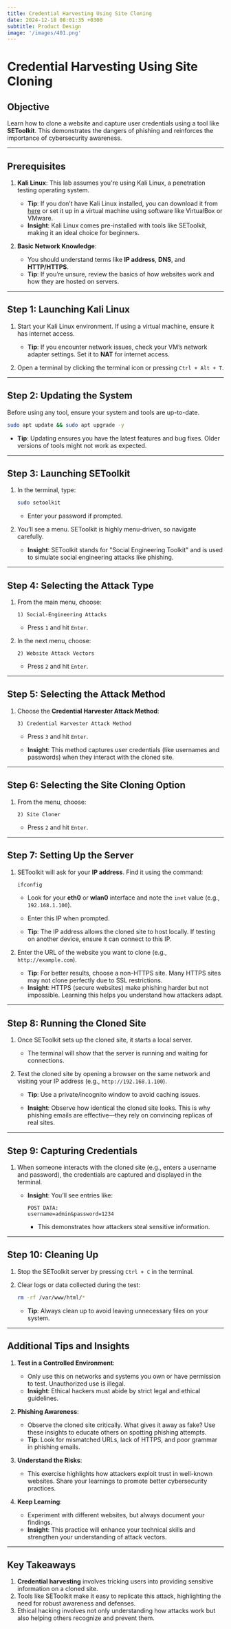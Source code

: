```yaml
---
title: Credential Harvesting Using Site Cloning
date: 2024-12-18 08:01:35 +0300
subtitle: Product Design
image: '/images/401.png'
---
```


# Credential Harvesting Using Site Cloning

## **Objective**
Learn how to clone a website and capture user credentials using a tool like **SEToolkit**. This demonstrates the dangers of phishing and reinforces the importance of cybersecurity awareness.

---

## **Prerequisites**
1. **Kali Linux**: This lab assumes you're using Kali Linux, a penetration testing operating system.
   - **Tip**: If you don’t have Kali Linux installed, you can download it from [here](https://www.kali.org/get-kali/) or set it up in a virtual machine using software like VirtualBox or VMware.
   - **Insight**: Kali Linux comes pre-installed with tools like SEToolkit, making it an ideal choice for beginners.

2. **Basic Network Knowledge**:
   - You should understand terms like **IP address**, **DNS**, and **HTTP/HTTPS**.
   - **Tip**: If you’re unsure, review the basics of how websites work and how they are hosted on servers.

---

## **Step 1: Launching Kali Linux**
1. Start your Kali Linux environment. If using a virtual machine, ensure it has internet access.
   - **Tip**: If you encounter network issues, check your VM’s network adapter settings. Set it to **NAT** for internet access.

2. Open a terminal by clicking the terminal icon or pressing `Ctrl + Alt + T`.

---

## **Step 2: Updating the System**
Before using any tool, ensure your system and tools are up-to-date.
```bash
sudo apt update && sudo apt upgrade -y
```
   - **Tip**: Updating ensures you have the latest features and bug fixes. Older versions of tools might not work as expected.

---

## **Step 3: Launching SEToolkit**
1. In the terminal, type:
   ```bash
   sudo setoolkit
   ```
   - Enter your password if prompted.

2. You’ll see a menu. SEToolkit is highly menu-driven, so navigate carefully.

   - **Insight**: SEToolkit stands for "Social Engineering Toolkit" and is used to simulate social engineering attacks like phishing.

---

## **Step 4: Selecting the Attack Type**
1. From the main menu, choose:
   ```
   1) Social-Engineering Attacks
   ```
   - Press `1` and hit `Enter`.

2. In the next menu, choose:
   ```
   2) Website Attack Vectors
   ```
   - Press `2` and hit `Enter`.

---

## **Step 5: Selecting the Attack Method**
1. Choose the **Credential Harvester Attack Method**:
   ```
   3) Credential Harvester Attack Method
   ```
   - Press `3` and hit `Enter`.

   - **Insight**: This method captures user credentials (like usernames and passwords) when they interact with the cloned site.

---

## **Step 6: Selecting the Site Cloning Option**
1. From the menu, choose:
   ```
   2) Site Cloner
   ```
   - Press `2` and hit `Enter`.

---

## **Step 7: Setting Up the Server**
1. SEToolkit will ask for your **IP address**. Find it using the command:
   ```bash
   ifconfig
   ```
   - Look for your **eth0** or **wlan0** interface and note the `inet` value (e.g., `192.168.1.100`).
   - Enter this IP when prompted.

   - **Tip**: The IP address allows the cloned site to host locally. If testing on another device, ensure it can connect to this IP.

2. Enter the URL of the website you want to clone (e.g., `http://example.com`).
   - **Tip**: For better results, choose a non-HTTPS site. Many HTTPS sites may not clone perfectly due to SSL restrictions.
   - **Insight**: HTTPS (secure websites) make phishing harder but not impossible. Learning this helps you understand how attackers adapt.

---

## **Step 8: Running the Cloned Site**
1. Once SEToolkit sets up the cloned site, it starts a local server.
   - The terminal will show that the server is running and waiting for connections.

2. Test the cloned site by opening a browser on the same network and visiting your IP address (e.g., `http://192.168.1.100`).
   - **Tip**: Use a private/incognito window to avoid caching issues.

   - **Insight**: Observe how identical the cloned site looks. This is why phishing emails are effective—they rely on convincing replicas of real sites.

---

## **Step 9: Capturing Credentials**
1. When someone interacts with the cloned site (e.g., enters a username and password), the credentials are captured and displayed in the terminal.

   - **Insight**: You’ll see entries like:
     ```
     POST DATA:
     username=admin&password=1234
     ```
     - This demonstrates how attackers steal sensitive information.

---

## **Step 10: Cleaning Up**
1. Stop the SEToolkit server by pressing `Ctrl + C` in the terminal.
2. Clear logs or data collected during the test:
   ```bash
   rm -rf /var/www/html/*
   ```

   - **Tip**: Always clean up to avoid leaving unnecessary files on your system.

---

## **Additional Tips and Insights**
1. **Test in a Controlled Environment**:
   - Only use this on networks and systems you own or have permission to test. Unauthorized use is illegal.
   - **Insight**: Ethical hackers must abide by strict legal and ethical guidelines.

2. **Phishing Awareness**:
   - Observe the cloned site critically. What gives it away as fake? Use these insights to educate others on spotting phishing attempts.
   - **Tip**: Look for mismatched URLs, lack of HTTPS, and poor grammar in phishing emails.

3. **Understand the Risks**:
   - This exercise highlights how attackers exploit trust in well-known websites. Share your learnings to promote better cybersecurity practices.

4. **Keep Learning**:
   - Experiment with different websites, but always document your findings.
   - **Insight**: This practice will enhance your technical skills and strengthen your understanding of attack vectors.

---

## **Key Takeaways**
1. **Credential harvesting** involves tricking users into providing sensitive information on a cloned site.
2. Tools like SEToolkit make it easy to replicate this attack, highlighting the need for robust awareness and defenses.
3. Ethical hacking involves not only understanding how attacks work but also helping others recognize and prevent them.
